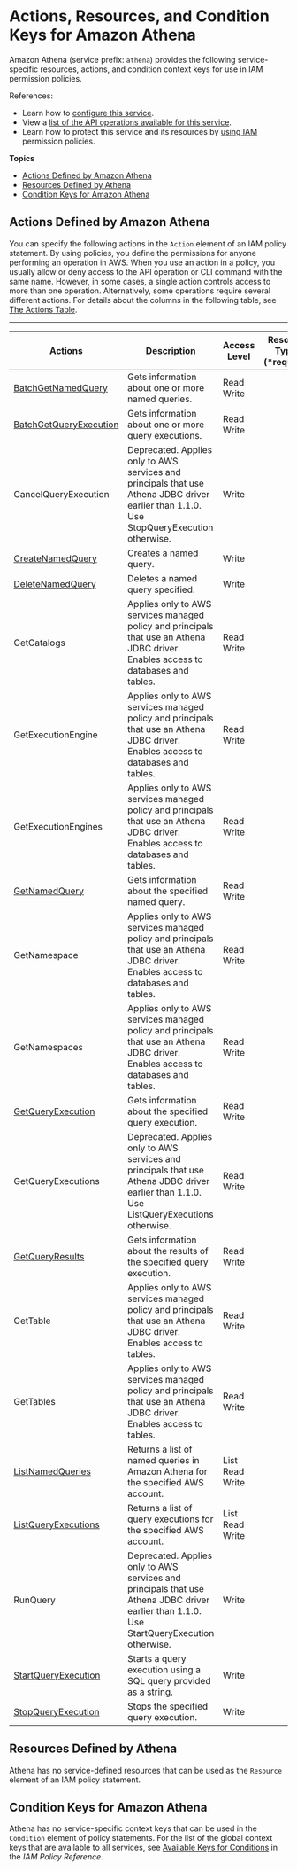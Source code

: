 # Actions, Resources, and Condition Keys for Amazon Athena<a name="list_amazonathena"></a>

Amazon Athena \(service prefix: `athena`\) provides the following service\-specific resources, actions, and condition context keys for use in IAM permission policies\.

References:
+ Learn how to [configure this service](http://docs.aws.amazon.com/athena/latest/ug/)\.
+ View a [list of the API operations available for this service](http://docs.aws.amazon.com/athena/latest/APIReference/)\.
+ Learn how to protect this service and its resources by [using IAM](http://docs.aws.amazon.com/athena/latest/ug/access.html) permission policies\.

**Topics**
+ [Actions Defined by Amazon Athena](#amazonathena-actions-as-permissions)
+ [Resources Defined by Athena](#amazonathena-resources-for-iam-policies)
+ [Condition Keys for Amazon Athena](#amazonathena-policy-keys)

## Actions Defined by Amazon Athena<a name="amazonathena-actions-as-permissions"></a>

You can specify the following actions in the `Action` element of an IAM policy statement\. By using policies, you define the permissions for anyone performing an operation in AWS\. When you use an action in a policy, you usually allow or deny access to the API operation or CLI command with the same name\. However, in some cases, a single action controls access to more than one operation\. Alternatively, some operations require several different actions\. For details about the columns in the following table, see [The Actions Table](reference_policies_actions-resources-contextkeys.md#actions_table)\.


****  

| Actions | Description | Access Level | Resource Types \(\*required\) | Condition Keys | Dependent Actions | 
| --- | --- | --- | --- | --- | --- | 
| [BatchGetNamedQuery](http://docs.aws.amazon.com/athena/latest/APIReference/API_BatchGetNamedQuery.html) | Gets information about one or more named queries\. | Read Write  |  |  |  | 
| [BatchGetQueryExecution](http://docs.aws.amazon.com/athena/latest/APIReference/API_BatchGetQueryExecution.html) | Gets information about one or more query executions\. | Read Write  |  |  |  | 
| CancelQueryExecution | Deprecated\. Applies only to AWS services and principals that use Athena JDBC driver earlier than 1\.1\.0\. Use StopQueryExecution otherwise\. | Write  |  |  |  | 
| [CreateNamedQuery](http://docs.aws.amazon.com/athena/latest/APIReference/API_CreateNamedQuery.html) | Creates a named query\. | Write  |  |  |  | 
| [DeleteNamedQuery](http://docs.aws.amazon.com/athena/latest/APIReference/API_DeleteNamedQuery.html) | Deletes a named query specified\. | Write  |  |  |  | 
| GetCatalogs | Applies only to AWS services managed policy and principals that use an Athena JDBC driver\. Enables access to databases and tables\. | Read Write  |  |  |  | 
| GetExecutionEngine | Applies only to AWS services managed policy and principals that use an Athena JDBC driver\. Enables access to databases and tables\. | Read Write  |  |  |  | 
| GetExecutionEngines | Applies only to AWS services managed policy and principals that use an Athena JDBC driver\. Enables access to databases and tables\. | Read Write  |  |  |  | 
| [GetNamedQuery](http://docs.aws.amazon.com/athena/latest/APIReference/API_GetNamedQuery.html) | Gets information about the specified named query\. | Read Write  |  |  |  | 
| GetNamespace | Applies only to AWS services managed policy and principals that use an Athena JDBC driver\. Enables access to databases and tables\. | Read Write  |  |  |  | 
| GetNamespaces | Applies only to AWS services managed policy and principals that use an Athena JDBC driver\. Enables access to databases and tables\. | Read Write  |  |  |  | 
| [GetQueryExecution](http://docs.aws.amazon.com/athena/latest/APIReference/API_GetQueryExecution.html) | Gets information about the specified query execution\. | Read Write  |  |  |  | 
| GetQueryExecutions | Deprecated\. Applies only to AWS services and principals that use Athena JDBC driver earlier than 1\.1\.0\. Use ListQueryExecutions otherwise\. | Read Write  |  |  |  | 
| [GetQueryResults](http://docs.aws.amazon.com/athena/latest/APIReference/API_GetQueryResults.html) | Gets information about the results of the specified query execution\. | Read Write  |  |  |  | 
| GetTable | Applies only to AWS services managed policy and principals that use an Athena JDBC driver\. Enables access to tables\. | Read Write  |  |  |  | 
| GetTables | Applies only to AWS services managed policy and principals that use an Athena JDBC driver\. Enables access to tables\. | Read Write  |  |  |  | 
| [ListNamedQueries](http://docs.aws.amazon.com/athena/latest/APIReference/API_ListNamedQueries.html) | Returns a list of named queries in Amazon Athena for the specified AWS account\. | List Read Write  |  |  |  | 
| [ListQueryExecutions](http://docs.aws.amazon.com/athena/latest/APIReference/API_ListQueryExecutions.html) | Returns a list of query executions for the specified AWS account\. | List Read Write  |  |  |  | 
| RunQuery | Deprecated\. Applies only to AWS services and principals that use Athena JDBC driver earlier than 1\.1\.0\. Use StartQueryExecution otherwise\. | Write  |  |  |  | 
| [StartQueryExecution](http://docs.aws.amazon.com/athena/latest/APIReference/API_StartQueryExecution.html) | Starts a query execution using a SQL query provided as a string\. | Write  |  |  |  | 
| [StopQueryExecution](http://docs.aws.amazon.com/athena/latest/APIReference/API_StopQueryExecution.html) | Stops the specified query execution\. | Write  |  |  |  | 

## Resources Defined by Athena<a name="amazonathena-resources-for-iam-policies"></a>

Athena has no service\-defined resources that can be used as the `Resource` element of an IAM policy statement\.

## Condition Keys for Amazon Athena<a name="amazonathena-policy-keys"></a>

Athena has no service\-specific context keys that can be used in the `Condition` element of policy statements\. For the list of the global context keys that are available to all services, see [Available Keys for Conditions](http://docs.aws.amazon.com/IAM/latest/UserGuide/reference_policies_condition-keys.html#AvailableKeys) in the *IAM Policy Reference*\.